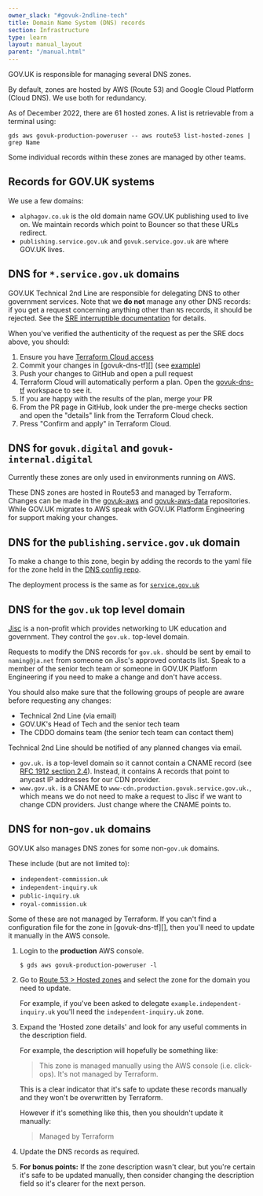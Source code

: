```yaml
---
owner_slack: "#govuk-2ndline-tech"
title: Domain Name System (DNS) records
section: Infrastructure
type: learn
layout: manual_layout
parent: "/manual.html"
---
```


GOV.UK is responsible for managing several DNS zones.

By default, zones are hosted by AWS (Route 53) and Google Cloud Platform (Cloud DNS). We use both for redundancy.

As of December 2022, there are 61 hosted zones. A list is retrievable from a terminal using:

```
gds aws govuk-production-poweruser -- aws route53 list-hosted-zones | grep Name
```

Some individual records within these zones are managed by other teams.

## Records for GOV.UK systems

We use a few domains:

- `alphagov.co.uk` is the old domain name GOV.UK publishing used to live on.
  We maintain records which point to Bouncer so that these URLs redirect.
- `publishing.service.gov.uk` and `govuk.service.gov.uk` are where GOV.UK lives.

## DNS for `*.service.gov.uk` domains

GOV.UK Technical 2nd Line are responsible for delegating DNS to other government services.
Note that we __do not__ manage any other DNS records: if you get a request concerning anything other than `NS` records, it should be rejected. See the [SRE interruptible documentation](https://docs.google.com/document/d/1QzxwlN9-HoewVlyrOhFRZYc1S0zX-pd97igY8__ZLAo/edit#heading=h.wg0s4ugkpdpc) for details.

When you've verified the authenticity of the request as per the SRE docs above, you should:

1. Ensure you have [Terraform Cloud access](/manual/terraform-cloud.html)
1. Commit your changes in [govuk-dns-tf][] (see [example](https://github.com/alphagov/govuk-dns-tf/pull/14))
1. Push your changes to GitHub and open a pull request
1. Terraform Cloud will automatically perform a plan. Open the [govuk-dns-tf][govuk-dns-tf-cloud] workspace to see it.
1. If you are happy with the results of the plan, merge your PR
1. From the PR page in GitHub, look under the pre-merge checks section and open the "details" link from the Terraform Cloud check.
1. Press "Confirm and apply" in Terraform Cloud.

[govuk-dns-tf-cloud]: https://app.terraform.io/app/govuk/workspaces/govuk-dns-tf

## DNS for `govuk.digital` and `govuk-internal.digital`

Currently these zones are only used in environments running on AWS.

These DNS zones are hosted in Route53 and managed by Terraform. Changes can be
made in the [govuk-aws](https://github.com/alphagov/govuk-aws/) and
[govuk-aws-data](https://github.com/alphagov/govuk-aws-data/) repositories.
While GOV.UK migrates to AWS speak with GOV.UK Platform Engineering for support
making your changes.

## DNS for the `publishing.service.gov.uk` domain

To make a change to this zone, begin by adding the records to the yaml file for
the zone held in the [DNS config repo](https://github.com/alphagov/govuk-dns-tf).

The deployment process is the same as for [`service.gov.uk`](#dns-for-service-gov-uk-domains)

## DNS for the `gov.uk` top level domain

[Jisc](https://www.jisc.ac.uk/) is a non-profit which provides networking to
UK education and government. They control the `gov.uk.` top-level domain.

Requests to modify the DNS records for `gov.uk.` should be sent by
email to `naming@ja.net` from someone on Jisc's approved contacts
list. Speak to a member of the senior tech team or someone in
GOV.UK Platform Engineering if you need to make a change and don't have
access.

You should also make sure that the following groups of people are aware before
requesting any changes:

- Technical 2nd Line (via email)
- GOV.UK's Head of Tech and the senior tech team
- The CDDO domains team (the senior tech team can contact them)

Technical 2nd Line should be notified of any planned changes via email.

- `gov.uk.` is a top-level domain so it cannot contain a CNAME record
  (see [RFC 1912 section 2.4](https://tools.ietf.org/html/rfc1912#section-2.4)).
  Instead, it contains A records that point to anycast IP addresses for our CDN provider.
- `www.gov.uk.` is a CNAME to `www-cdn.production.govuk.service.gov.uk.`, which means we
  do not need to make a request to Jisc if we want to change CDN providers. Just change where
  the CNAME points to.

## DNS for non-`gov.uk` domains

GOV.UK also manages DNS zones for some non-`gov.uk` domains.

These include (but are not limited to):

- `independent-commission.uk`
- `independent-inquiry.uk`
- `public-inquiry.uk`
- `royal-commission.uk`

Some of these are not managed by Terraform. If you can't find a configuration file for the zone in [govuk-dns-tf][], then you'll need to update it manually in the AWS console.

1. Login to the **production** AWS console.

    ```
    $ gds aws govuk-production-poweruser -l
    ```

2. Go to [Route 53 > Hosted zones](https://us-east-1.console.aws.amazon.com/route53/v2/hostedzones) and select the zone for the domain you need to update.

    For example, if you've been asked to delegate `example.independent-inquiry.uk` you'll need the `independent-inquiry.uk` zone.

3. Expand the 'Hosted zone details' and look for any useful comments in the description field.

    For example, the description will hopefully be something like:

    > This zone is managed manually using the AWS console (i.e. click-ops). It's not managed by Terraform.

    This is a clear indicator that it's safe to update these records manually and they won't be overwritten by Terraform.

    However if it's something like this, then you shouldn't update it manually:

    > Managed by Terraform

4. Update the DNS records as required.
5. **For bonus points:** If the zone description wasn't clear, but you're certain it's safe to be updated manually, then consider changing the description field so it's clearer for the next person.
